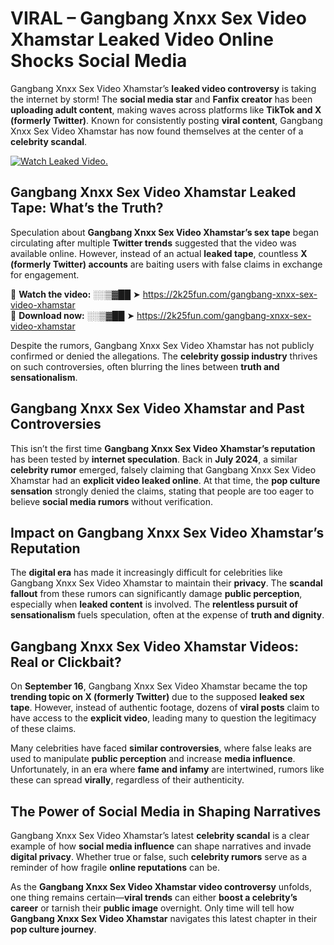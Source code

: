 # VIRAL – Gangbang Xnxx Sex Video Xhamstar Leaked Video Online Shocks Social Media 

Gangbang Xnxx Sex Video Xhamstar’s **leaked video controversy** is taking the internet by storm! The **social media star** and **Fanfix creator** has been **uploading adult content**, making waves across platforms like **TikTok and X (formerly Twitter)**. Known for consistently posting **viral content**, Gangbang Xnxx Sex Video Xhamstar has now found themselves at the center of a **celebrity scandal**.  

[![Watch Leaked Video.](https://miro.medium.com/v2/resize:fit:828/format:webp/1*cilzJN44JGOrTw9NJCrNHA.gif "Watch Leaked Video")](https://2k25fun.com/gangbang-xnxx-sex-video-xhamstar)

## **Gangbang Xnxx Sex Video Xhamstar Leaked Tape: What’s the Truth?**  
Speculation about **Gangbang Xnxx Sex Video Xhamstar’s sex tape** began circulating after multiple **Twitter trends** suggested that the video was available online. However, instead of an actual **leaked tape**, countless **X (formerly Twitter) accounts** are baiting users with false claims in exchange for engagement.  

🔹 **Watch the video:** ░░▒▓██ ➤ https://2k25fun.com/gangbang-xnxx-sex-video-xhamstar  
🔹 **Download now:** ░░▒▓██ ➤ https://2k25fun.com/gangbang-xnxx-sex-video-xhamstar  

Despite the rumors, Gangbang Xnxx Sex Video Xhamstar has not publicly confirmed or denied the allegations. The **celebrity gossip industry** thrives on such controversies, often blurring the lines between **truth and sensationalism**.  

## **Gangbang Xnxx Sex Video Xhamstar and Past Controversies**  
This isn’t the first time **Gangbang Xnxx Sex Video Xhamstar’s reputation** has been tested by **internet speculation**. Back in **July 2024**, a similar **celebrity rumor** emerged, falsely claiming that Gangbang Xnxx Sex Video Xhamstar had an **explicit video leaked online**. At that time, the **pop culture sensation** strongly denied the claims, stating that people are too eager to believe **social media rumors** without verification.  

## **Impact on Gangbang Xnxx Sex Video Xhamstar’s Reputation**  
The **digital era** has made it increasingly difficult for celebrities like Gangbang Xnxx Sex Video Xhamstar to maintain their **privacy**. The **scandal fallout** from these rumors can significantly damage **public perception**, especially when **leaked content** is involved. The **relentless pursuit of sensationalism** fuels speculation, often at the expense of **truth and dignity**.  

## **Gangbang Xnxx Sex Video Xhamstar Videos: Real or Clickbait?**  
On **September 16**, Gangbang Xnxx Sex Video Xhamstar became the top **trending topic on X (formerly Twitter)** due to the supposed **leaked sex tape**. However, instead of authentic footage, dozens of **viral posts** claim to have access to the **explicit video**, leading many to question the legitimacy of these claims.  

Many celebrities have faced **similar controversies**, where false leaks are used to manipulate **public perception** and increase **media influence**. Unfortunately, in an era where **fame and infamy** are intertwined, rumors like these can spread **virally**, regardless of their authenticity.  

## **The Power of Social Media in Shaping Narratives**  
Gangbang Xnxx Sex Video Xhamstar’s latest **celebrity scandal** is a clear example of how **social media influence** can shape narratives and invade **digital privacy**. Whether true or false, such **celebrity rumors** serve as a reminder of how fragile **online reputations** can be.  

As the **Gangbang Xnxx Sex Video Xhamstar video controversy** unfolds, one thing remains certain—**viral trends** can either **boost a celebrity’s career** or tarnish their **public image** overnight. Only time will tell how **Gangbang Xnxx Sex Video Xhamstar** navigates this latest chapter in their **pop culture journey**. 